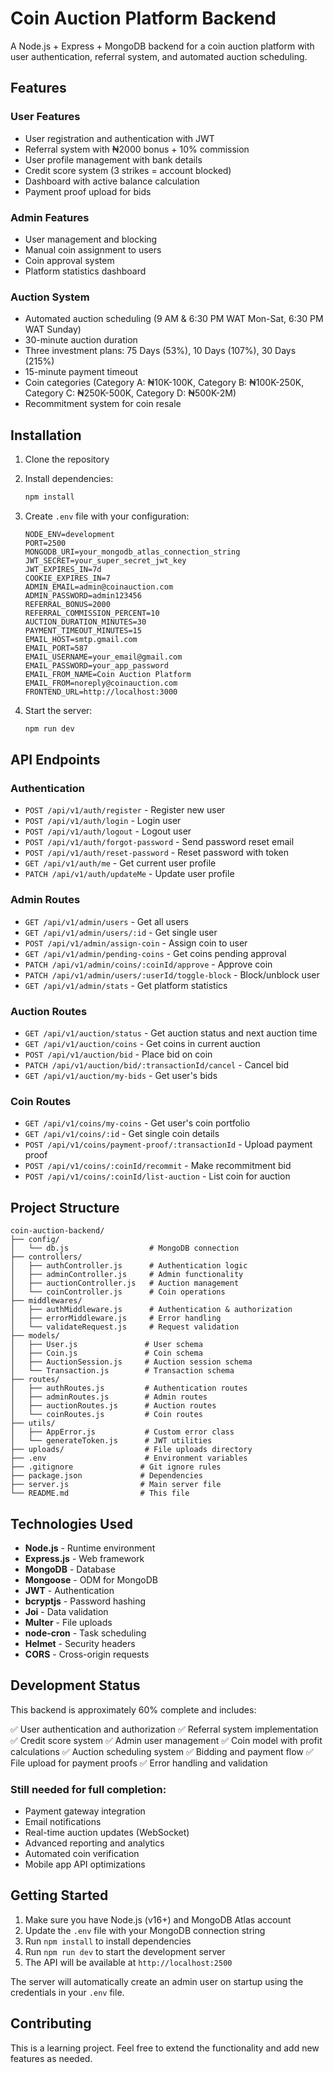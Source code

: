 # Coin Auction Platform Backend

A Node.js + Express + MongoDB backend for a coin auction platform with user authentication, referral system, and automated auction scheduling.

## Features

### User Features
- User registration and authentication with JWT
- Referral system with ₦2000 bonus + 10% commission
- User profile management with bank details
- Credit score system (3 strikes = account blocked)
- Dashboard with active balance calculation
- Payment proof upload for bids

### Admin Features
- User management and blocking
- Manual coin assignment to users
- Coin approval system
- Platform statistics dashboard

### Auction System
- Automated auction scheduling (9 AM & 6:30 PM WAT Mon-Sat, 6:30 PM WAT Sunday)
- 30-minute auction duration
- Three investment plans: 75 Days (53%), 10 Days (107%), 30 Days (215%)
- 15-minute payment timeout
- Coin categories (Category A: ₦10K-100K, Category B: ₦100K-250K, Category C: ₦250K-500K, Category D: ₦500K-2M)
- Recommitment system for coin resale

## Installation

1. Clone the repository
2. Install dependencies:
   ```bash
   npm install
   ```

3. Create `.env` file with your configuration:
   ```
   NODE_ENV=development
   PORT=2500
   MONGODB_URI=your_mongodb_atlas_connection_string
   JWT_SECRET=your_super_secret_jwt_key
   JWT_EXPIRES_IN=7d
   COOKIE_EXPIRES_IN=7
   ADMIN_EMAIL=admin@coinauction.com
   ADMIN_PASSWORD=admin123456
   REFERRAL_BONUS=2000
   REFERRAL_COMMISSION_PERCENT=10
   AUCTION_DURATION_MINUTES=30
   PAYMENT_TIMEOUT_MINUTES=15
   EMAIL_HOST=smtp.gmail.com
   EMAIL_PORT=587
   EMAIL_USERNAME=your_email@gmail.com
   EMAIL_PASSWORD=your_app_password
   EMAIL_FROM_NAME=Coin Auction Platform
   EMAIL_FROM=noreply@coinauction.com
   FRONTEND_URL=http://localhost:3000
   ```

4. Start the server:
   ```bash
   npm run dev
   ```

## API Endpoints

### Authentication
- `POST /api/v1/auth/register` - Register new user
- `POST /api/v1/auth/login` - Login user
- `POST /api/v1/auth/logout` - Logout user
- `POST /api/v1/auth/forgot-password` - Send password reset email
- `POST /api/v1/auth/reset-password` - Reset password with token
- `GET /api/v1/auth/me` - Get current user profile
- `PATCH /api/v1/auth/updateMe` - Update user profile

### Admin Routes
- `GET /api/v1/admin/users` - Get all users
- `GET /api/v1/admin/users/:id` - Get single user
- `POST /api/v1/admin/assign-coin` - Assign coin to user
- `GET /api/v1/admin/pending-coins` - Get coins pending approval
- `PATCH /api/v1/admin/coins/:coinId/approve` - Approve coin
- `PATCH /api/v1/admin/users/:userId/toggle-block` - Block/unblock user
- `GET /api/v1/admin/stats` - Get platform statistics

### Auction Routes
- `GET /api/v1/auction/status` - Get auction status and next auction time
- `GET /api/v1/auction/coins` - Get coins in current auction
- `POST /api/v1/auction/bid` - Place bid on coin
- `PATCH /api/v1/auction/bid/:transactionId/cancel` - Cancel bid
- `GET /api/v1/auction/my-bids` - Get user's bids

### Coin Routes
- `GET /api/v1/coins/my-coins` - Get user's coin portfolio
- `GET /api/v1/coins/:id` - Get single coin details
- `POST /api/v1/coins/payment-proof/:transactionId` - Upload payment proof
- `POST /api/v1/coins/:coinId/recommit` - Make recommitment bid
- `POST /api/v1/coins/:coinId/list-auction` - List coin for auction

## Project Structure

```
coin-auction-backend/
├── config/
│   └── db.js                  # MongoDB connection
├── controllers/
│   ├── authController.js      # Authentication logic
│   ├── adminController.js     # Admin functionality
│   ├── auctionController.js   # Auction management
│   └── coinController.js      # Coin operations
├── middlewares/
│   ├── authMiddleware.js      # Authentication & authorization
│   ├── errorMiddleware.js     # Error handling
│   └── validateRequest.js     # Request validation
├── models/
│   ├── User.js               # User schema
│   ├── Coin.js               # Coin schema
│   ├── AuctionSession.js     # Auction session schema
│   └── Transaction.js        # Transaction schema
├── routes/
│   ├── authRoutes.js         # Authentication routes
│   ├── adminRoutes.js        # Admin routes
│   ├── auctionRoutes.js      # Auction routes
│   └── coinRoutes.js         # Coin routes
├── utils/
│   ├── AppError.js           # Custom error class
│   └── generateToken.js      # JWT utilities
├── uploads/                  # File uploads directory
├── .env                      # Environment variables
├── .gitignore               # Git ignore rules
├── package.json             # Dependencies
├── server.js                # Main server file
└── README.md                # This file
```

## Technologies Used

- **Node.js** - Runtime environment
- **Express.js** - Web framework
- **MongoDB** - Database
- **Mongoose** - ODM for MongoDB
- **JWT** - Authentication
- **bcryptjs** - Password hashing
- **Joi** - Data validation
- **Multer** - File uploads
- **node-cron** - Task scheduling
- **Helmet** - Security headers
- **CORS** - Cross-origin requests

## Development Status

This backend is approximately 60% complete and includes:

✅ User authentication and authorization
✅ Referral system implementation
✅ Credit score system
✅ Admin user management
✅ Coin model with profit calculations
✅ Auction scheduling system
✅ Bidding and payment flow
✅ File upload for payment proofs
✅ Error handling and validation

### Still needed for full completion:
- Payment gateway integration
- Email notifications
- Real-time auction updates (WebSocket)
- Advanced reporting and analytics
- Automated coin verification
- Mobile app API optimizations

## Getting Started

1. Make sure you have Node.js (v16+) and MongoDB Atlas account
2. Update the `.env` file with your MongoDB connection string
3. Run `npm install` to install dependencies
4. Run `npm run dev` to start the development server
5. The API will be available at `http://localhost:2500`

The server will automatically create an admin user on startup using the credentials in your `.env` file.

## Contributing

This is a learning project. Feel free to extend the functionality and add new features as needed.